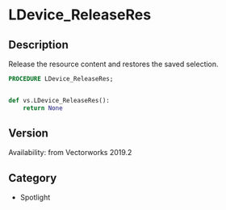 # LDevice_ReleaseRes

## Description
Release the resource content and restores the saved selection.

```pascal
PROCEDURE LDevice_ReleaseRes;
```

```python

def vs.LDevice_ReleaseRes():
    return None
```

## Version
Availability: from Vectorworks 2019.2
## Category
* Spotlight

